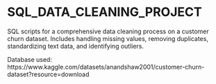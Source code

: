 # SQL_DATA_CLEANING_PROJECT
<p>SQL scripts for a comprehensive data cleaning process on a customer churn dataset. Includes handling missing values, removing duplicates, standardizing text data, and identifying outliers.</p>
<p>Database used: https://www.kaggle.com/datasets/anandshaw2001/customer-churn-dataset?resource=download</p>

